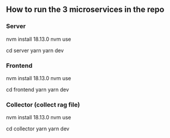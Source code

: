 ## How to run the 3 microservices in the repo

### Server

nvm install 18.13.0
nvm use

cd server
yarn
yarn dev

### Frontend

nvm install 18.13.0
nvm use

cd frontend
yarn
yarn dev

### Collector (collect rag file)

nvm install 18.13.0
nvm use

cd collector
yarn
yarn dev
